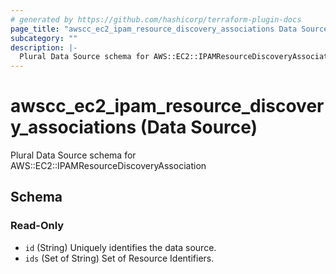 ```yaml
---
# generated by https://github.com/hashicorp/terraform-plugin-docs
page_title: "awscc_ec2_ipam_resource_discovery_associations Data Source - terraform-provider-awscc"
subcategory: ""
description: |-
  Plural Data Source schema for AWS::EC2::IPAMResourceDiscoveryAssociation
---
```


# awscc_ec2_ipam_resource_discovery_associations (Data Source)

Plural Data Source schema for AWS::EC2::IPAMResourceDiscoveryAssociation



<!-- schema generated by tfplugindocs -->
## Schema

### Read-Only

- `id` (String) Uniquely identifies the data source.
- `ids` (Set of String) Set of Resource Identifiers.
